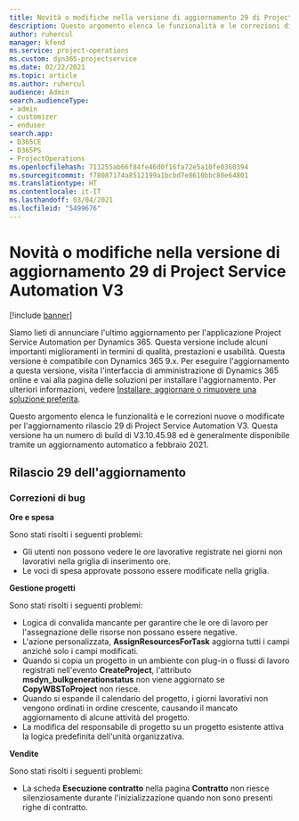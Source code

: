 ```yaml
---
title: Novità o modifiche nella versione di aggiornamento 29 di Project Service Automation V3
description: Questo argomento elenca le funzionalità e le correzioni disponibili nella versione di aggiornamento 29 di Project Service Automation V3.
author: ruhercul
manager: kfend
ms.service: project-operations
ms.custom: dyn365-projectservice
ms.date: 02/22/2021
ms.topic: article
ms.author: ruhercul
audience: Admin
search.audienceType:
- admin
- customizer
- enduser
search.app:
- D365CE
- D365PS
- ProjectOperations
ms.openlocfilehash: 711255ab66f84fe46d0f16fa72e5a10fe0360394
ms.sourcegitcommit: f78087174a8512199a1bcbd7e8610bbc80e64801
ms.translationtype: HT
ms.contentlocale: it-IT
ms.lasthandoff: 03/04/2021
ms.locfileid: "5499676"
---
```

# <a name="whats-new-or-changed-in-project-service-automation-update-release-29-v3"></a>Novità o modifiche nella versione di aggiornamento 29 di Project Service Automation V3

[!include [banner](../includes/psa-now-project-operations.md)]

Siamo lieti di annunciare l'ultimo aggiornamento per l'applicazione Project Service Automation per Dynamics 365. Questa versione include alcuni importanti miglioramenti in termini di qualità, prestazioni e usabilità. Questa versione è compatibile con Dynamics 365 9.x. Per eseguire l'aggiornamento a questa versione, visita l'interfaccia di amministrazione di Dynamics 365 online e vai alla pagina delle soluzioni per installare l'aggiornamento. Per ulteriori informazioni, vedere [Installare, aggiornare o rimuovere una soluzione preferita](https://docs.microsoft.com/power-platform/admin/install-remove-preferred-solution).

Questo argomento elenca le funzionalità e le correzioni nuove o modificate per l'aggiornamento rilascio 29 di Project Service Automation V3. Questa versione ha un numero di build di V3.10.45.98 ed è generalmente disponibile tramite un aggiornamento automatico a febbraio 2021.

## <a name="update-release-29"></a>Rilascio 29 dell'aggiornamento

### <a name="bug-fixes"></a>Correzioni di bug

**Ore e spesa**

Sono stati risolti i seguenti problemi:

- Gli utenti non possono vedere le ore lavorative registrate nei giorni non lavorativi nella griglia di inserimento ore.
- Le voci di spesa approvate possono essere modificate nella griglia.

**Gestione progetti**

Sono stati risolti i seguenti problemi:

- Logica di convalida mancante per garantire che le ore di lavoro per l'assegnazione delle risorse non possano essere negative.
- L'azione personalizzata, **AssignResourcesForTask** aggiorna tutti i campi anziché solo i campi modificati.
- Quando si copia un progetto in un ambiente con plug-in o flussi di lavoro registrati nell'evento **CreateProject**, l'attributo **msdyn_bulkgenerationstatus** non viene aggiornato se **CopyWBSToProject** non riesce.
- Quando si espande il calendario del progetto, i giorni lavorativi non vengono ordinati in ordine crescente, causando il mancato aggiornamento di alcune attività del progetto.
- La modifica del responsabile di progetto su un progetto esistente attiva la logica predefinita dell'unità organizzativa.

**Vendite**

Sono stati risolti i seguenti problemi:

- La scheda **Esecuzione contratto** nella pagina **Contratto** non riesce silenziosamente durante l'inizializzazione quando non sono presenti righe di contratto.
